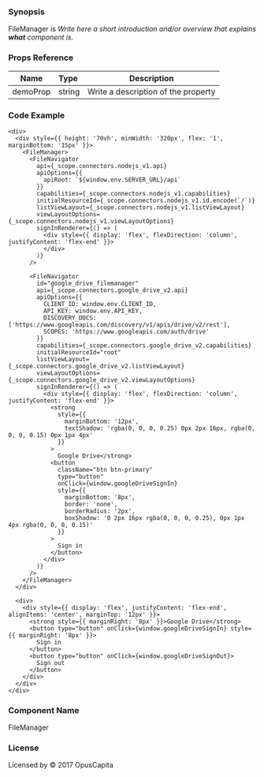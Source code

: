 ### Synopsis

FileManager is 
*Write here a short introduction and/or overview that explains **what** component is.*

### Props Reference

| Name                           | Type                    | Description                                                 |
| ------------------------------ | :---------------------- | ----------------------------------------------------------- |
| demoProp                       | string                  | Write a description of the property                         |

### Code Example

```
<div>
  <div style={{ height: '70vh', minWidth: '320px', flex: '1', marginBottom: '15px' }}>
    <FileManager>
      <FileNavigator
        api={_scope.connectors.nodejs_v1.api}
        apiOptions={{
          apiRoot: `${window.env.SERVER_URL}/api`
        }}
        capabilities={_scope.connectors.nodejs_v1.capabilities}
        initialResourceId={_scope.connectors.nodejs_v1.id.encode(`/`)}
        listViewLayout={_scope.connectors.nodejs_v1.listViewLayout}
        viewLayoutOptions={_scope.connectors.nodejs_v1.viewLayoutOptions}
        signInRenderer={() => (
          <div style={{ display: 'flex', flexDirection: 'column', justifyContent: 'flex-end' }}>
          </div>
        )}
      />

      <FileNavigator
        id="google_drive_filemanager"
        api={_scope.connectors.google_drive_v2.api}
        apiOptions={{
          CLIENT_ID: window.env.CLIENT_ID,
          API_KEY: window.env.API_KEY,
          DISCOVERY_DOCS: ['https://www.googleapis.com/discovery/v1/apis/drive/v2/rest'],
          SCOPES: 'https://www.googleapis.com/auth/drive'
        }}
        capabilities={_scope.connectors.google_drive_v2.capabilities}
        initialResourceId="root"
        listViewLayout={_scope.connectors.google_drive_v2.listViewLayout}
        viewLayoutOptions={_scope.connectors.google_drive_v2.viewLayoutOptions}
        signInRenderer={() => (
          <div style={{ display: 'flex', flexDirection: 'column', justifyContent: 'flex-end' }}>
            <strong
              style={{
                marginBottom: '12px',
                textShadow: 'rgba(0, 0, 0, 0.25) 0px 2px 16px, rgba(0, 0, 0, 0.15) 0px 1px 4px'
              }}
            >
              Google Drive</strong>
            <button
              className="btn btn-primary"
              type="button"
              onClick={window.googleDriveSignIn}
              style={{
                marginBottom: '8px',
                border: 'none',
                borderRadius: '2px',
                boxShadow: '0 2px 16px rgba(0, 0, 0, 0.25), 0px 1px 4px rgba(0, 0, 0, 0.15)'
              }}
            >
              Sign in
            </button>
          </div>
        )}
      />
    </FileManager>
  </div>

  <div>
    <div style={{ display: 'flex', justifyContent: 'flex-end', alignItems: 'center', marginTop: '12px' }}>
      <strong style={{ marginRight: '8px' }}>Google Drive</strong>
      <button type="button" onClick={window.googleDriveSignIn} style={{ marginRight: '8px' }}>
        Sign in
      </button>
      <button type="button" onClick={window.googleDriveSignOut}>
        Sign out
      </button>
    </div>
  </div>
</div>
```

### Component Name

FileManager

### License

Licensed by © 2017 OpusCapita

